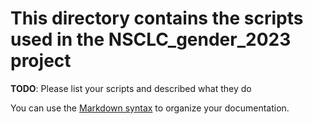 # This directory contains the scripts used in the NSCLC_gender_2023 project

**TODO**: Please list your scripts and described what they do

You can use the [Markdown syntax](https://www.markdownguide.org/basic-syntax/)  to organize your documentation.
